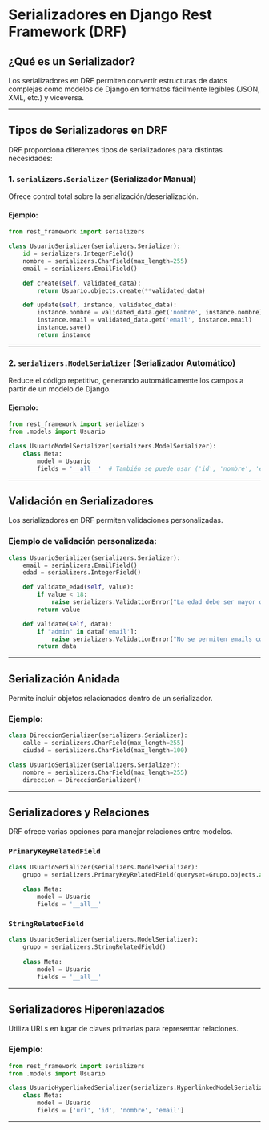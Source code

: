 # Serializadores en Django Rest Framework (DRF)

## ¿Qué es un Serializador?
Los serializadores en DRF permiten convertir estructuras de datos complejas como modelos de Django en formatos fácilmente legibles (JSON, XML, etc.) y viceversa.

---

## Tipos de Serializadores en DRF
DRF proporciona diferentes tipos de serializadores para distintas necesidades:

### 1. `serializers.Serializer` (Serializador Manual)
Ofrece control total sobre la serialización/deserialización.

#### Ejemplo:
```python
from rest_framework import serializers

class UsuarioSerializer(serializers.Serializer):
    id = serializers.IntegerField()
    nombre = serializers.CharField(max_length=255)
    email = serializers.EmailField()

    def create(self, validated_data):
        return Usuario.objects.create(**validated_data)

    def update(self, instance, validated_data):
        instance.nombre = validated_data.get('nombre', instance.nombre)
        instance.email = validated_data.get('email', instance.email)
        instance.save()
        return instance
```

---

### 2. `serializers.ModelSerializer` (Serializador Automático)
Reduce el código repetitivo, generando automáticamente los campos a partir de un modelo de Django.

#### Ejemplo:
```python
from rest_framework import serializers
from .models import Usuario

class UsuarioModelSerializer(serializers.ModelSerializer):
    class Meta:
        model = Usuario
        fields = '__all__'  # También se puede usar ('id', 'nombre', 'email')
```

---

## Validación en Serializadores
Los serializadores en DRF permiten validaciones personalizadas.

### Ejemplo de validación personalizada:
```python
class UsuarioSerializer(serializers.Serializer):
    email = serializers.EmailField()
    edad = serializers.IntegerField()

    def validate_edad(self, value):
        if value < 18:
            raise serializers.ValidationError("La edad debe ser mayor o igual a 18.")
        return value

    def validate(self, data):
        if "admin" in data['email']:
            raise serializers.ValidationError("No se permiten emails con 'admin'.")
        return data
```

---

## Serialización Anidada
Permite incluir objetos relacionados dentro de un serializador.

### Ejemplo:
```python
class DireccionSerializer(serializers.Serializer):
    calle = serializers.CharField(max_length=255)
    ciudad = serializers.CharField(max_length=100)

class UsuarioSerializer(serializers.Serializer):
    nombre = serializers.CharField(max_length=255)
    direccion = DireccionSerializer()
```

---

## Serializadores y Relaciones
DRF ofrece varias opciones para manejar relaciones entre modelos.

### `PrimaryKeyRelatedField`
```python
class UsuarioSerializer(serializers.ModelSerializer):
    grupo = serializers.PrimaryKeyRelatedField(queryset=Grupo.objects.all())
    
    class Meta:
        model = Usuario
        fields = '__all__'
```

### `StringRelatedField`
```python
class UsuarioSerializer(serializers.ModelSerializer):
    grupo = serializers.StringRelatedField()
    
    class Meta:
        model = Usuario
        fields = '__all__'
```

---

## Serializadores Hiperenlazados
Utiliza URLs en lugar de claves primarias para representar relaciones.

### Ejemplo:
```python
from rest_framework import serializers
from .models import Usuario

class UsuarioHyperlinkedSerializer(serializers.HyperlinkedModelSerializer):
    class Meta:
        model = Usuario
        fields = ['url', 'id', 'nombre', 'email']
```

---